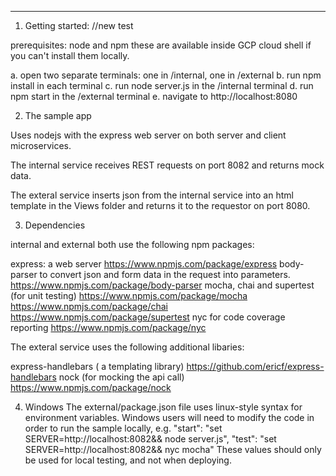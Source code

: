 ---------
1. Getting started:  //new test

prerequisites: node and npm
    these are available inside GCP cloud shell if you can't install them locally.

a. open two separate terminals: one in /internal, one in /external
b. run npm install in each terminal
c. run node server.js in the /internal terminal
d. run npm start in the /external terminal
e. navigate to http://localhost:8080

2. The sample app

Uses nodejs with the express web server on both server and client microservices.

The internal service receives REST requests on port 8082 and returns mock data.

The exteral service inserts json from the internal service into an html template in the Views folder
and returns it to the requestor on port 8080.

3. Dependencies

internal and external both use the following npm packages:

express: a web server
    https://www.npmjs.com/package/express
body-parser to convert json and form data in the request into parameters.
    https://www.npmjs.com/package/body-parser
mocha, chai and supertest (for unit testing)
    https://www.npmjs.com/package/mocha
    https://www.npmjs.com/package/chai
    https://www.npmjs.com/package/supertest
nyc for code coverage reporting
    https://www.npmjs.com/package/nyc


The exteral service uses the following additional libaries:

express-handlebars ( a templating library)
    https://github.com/ericf/express-handlebars
nock (for mocking the api call)
    https://www.npmjs.com/package/nock


4. Windows 
The external/package.json file uses linux-style syntax for environment variables.
Windows users will need to modify the code in order to run the sample locally, e.g.
    "start": "set SERVER=http://localhost:8082&& node server.js",
    "test": "set SERVER=http://localhost:8082&& nyc mocha"
These values should only be used for local testing, and not when deploying.